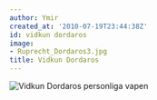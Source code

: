 ```yaml
---
author: Ymir
created_at: '2010-07-19T23:44:38Z'
id: vidkun dordaros
image:
- Ruprecht_Dordaros3.jpg
title: Vidkun Dordaros
---
```

![Vidkun Dordaros personliga vapen]

  [Vidkun Dordaros personliga vapen]: Ruprecht_Dordaros3.jpg "Vidkun Dordaros personliga vapen"